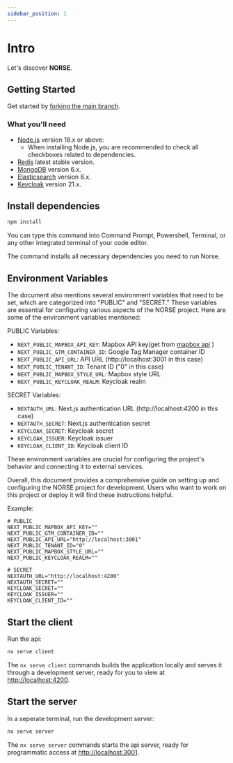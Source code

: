```yaml
---
sidebar_position: 1
---
```


# Intro

Let's discover **NORSE**.

## Getting Started

Get started by [forking the main branch](https://github.com/211-Connect/Norse/fork).

### What you'll need

- [Node.js](https://nodejs.org/en/download/) version 18.x or above:
  - When installing Node.js, you are recommended to check all checkboxes related to dependencies.
- [Redis](https://redis.io/download/) latest stable version.
- [MongoDB](https://www.mongodb.com/download-center/community/releases) version 6.x.
- [Elasticsearch](https://www.elastic.co/downloads/elasticsearch) version 8.x.
- [Keycloak](https://www.keycloak.org/downloads) version 21.x.

## Install dependencies

```bash
npm install
```

You can type this command into Command Prompt, Powershell, Terminal, or any other integrated terminal of your code editor.

The command installs all necessary dependencies you need to run Norse.


## Environment Variables
  The document also mentions several environment variables that need to be set, which are categorized into "PUBLIC" and "SECRET." These variables are essential for configuring various aspects of the NORSE project. Here are some of the environment variables mentioned:

PUBLIC Variables:
- `NEXT_PUBLIC_MAPBOX_API_KEY`: Mapbox API key(get from [mapbox api](https://docs.mapbox.com/api/overview/) )
- `NEXT_PUBLIC_GTM_CONTAINER_ID`: Google Tag Manager container ID
- `NEXT_PUBLIC_API_URL`: API URL (http://localhost:3001 in this case)
- `NEXT_PUBLIC_TENANT_ID`: Tenant ID ("0" in this case)
- `NEXT_PUBLIC_MAPBOX_STYLE_URL`: Mapbox style URL
- `NEXT_PUBLIC_KEYCLOAK_REALM`: Keycloak realm


SECRET Variables:

- `NEXTAUTH_URL`: Next.js authentication URL (http://localhost:4200 in this case)
- `NEXTAUTH_SECRET`: Next.js authentication secret
- `KEYCLOAK_SECRET`: Keycloak secret
- `KEYCLOAK_ISSUER`: Keycloak issuer
- `KEYCLOAK_CLIENT_ID`: Keycloak client ID


These environment variables are crucial for configuring the project's behavior and connecting it to external services.

Overall, this document provides a comprehensive guide on setting up and configuring the NORSE project for development. Users who want to work on this project or deploy it will find these instructions helpful.

Example: 
  ```env
  # PUBLIC
  NEXT_PUBLIC_MAPBOX_API_KEY=""
  NEXT_PUBLIC_GTM_CONTAINER_ID=""
  NEXT_PUBLIC_API_URL="http://localhost:3001"
  NEXT_PUBLIC_TENANT_ID="0"
  NEXT_PUBLIC_MAPBOX_STYLE_URL=""
  NEXT_PUBLIC_KEYCLOAK_REALM=""

  # SECRET
  NEXTAUTH_URL="http://localhost:4200"
  NEXTAUTH_SECRET=""
  KEYCLOAK_SECRET=""
  KEYCLOAK_ISSUER=""
  KEYCLOAK_CLIENT_ID=""
```

## Start the client

Run the api:

```bash
nx serve client
```

The `nx serve client` commands builds the application locally and serves it through a development server, ready for you to view at [http://localhost:4200](http://localhost:4200).

## Start the server

In a seperate terminal, run the development server:

```bash
nx serve server
```

The `nx serve server` commands starts the api server, ready for programmatic access at [http://localhost:3001](http://localhost:3001).
